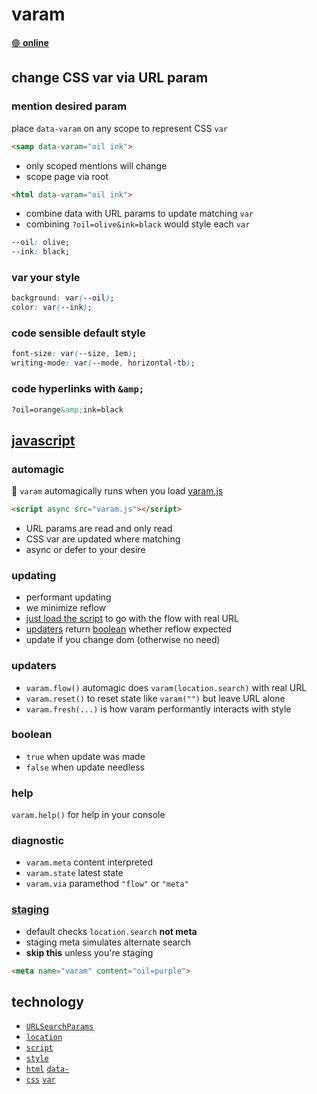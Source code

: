 # varam

[🟣 **online**](https://ryanve.dev/varam)

## change CSS var via URL param

### mention desired param

place `data-varam` on any scope to represent CSS `var`

```html
<samp data-varam="oil ink">
```

- only scoped mentions will change
- scope page via root


```html
<html data-varam="oil ink">
```

- combine data with URL params to update matching `var`
- combining `?oil=olive&ink=black` would style each `var`

```css
--oil: olive;
--ink: black;
```

### var your style

```css
background: var(--oil);
color: var(--ink);
```

### code sensible default style

```css
font-size: var(--size, 1em);
writing-mode: var(--mode, horizontal-tb);
```

### code hyperlinks with `&amp;`

```html
?oil=orange&amp;ink=black
```

## [javascript](varam.js)

### automagic

🚥 `varam` automagically runs when you load [varam.js](varam.js)

```html
<script async src="varam.js"></script>
```

- URL params are read and only read
- CSS var are updated where matching
- async or defer to your desire

### updating

- performant updating
- we minimize reflow
- [just load the script](#automagic) to go with the flow with real URL
- [updaters](#updaters) return [boolean](#boolean) whether reflow expected
- update if you change dom (otherwise no need)

### updaters

- `varam.flow()` automagic does `varam(location.search)` with real URL
- `varam.reset()` to reset state like `varam("")`  but leave URL alone
- `varam.fresh(...)` is how varam performantly interacts with style

### boolean

- `true` when update was made
- `false` when update needless

### help

`varam.help()` for help in your console

### diagnostic

- `varam.meta` content interpreted
- `varam.state` latest state
- `varam.via` paramethod `"flow"` or `"meta"`

### [staging](../../pull/8)

- default checks `location.search` **not meta**
- staging meta simulates alternate search
- **skip this** unless you're staging

```html
<meta name="varam" content="oil=purple">
```

## technology

- [`URLSearchParams`](https://mdn.io/URLSearchParams)
- [`location`](https://mdn.io/window-location)
- [`script`](https://mdn.io/the-script-element)
- [`style`](https://mdn.io/CSSStyleDeclaration)
- [`html`](index.html) [`data-`](https://mdn.io/data-attributes)
- [`css`](www.css) [`var`](https://mdn.io/css-var)
